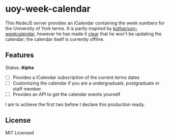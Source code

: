 # uoy-week-calendar

This NodeJS server provides an iCalendar containing the week numbers for the University of York terms. It is partly inspired by [kothar/uoy-weekcalendar](https://github.com/kothar/uoy-week-calendar), however he has made it [clear](https://github.com/kothar/uoy-week-calendar/blob/3648bc85d0478d19cb6d6bef9ca5ba7dd907f9ff/index.php#L28) that he won't be updating the calendar; the calendar itself is currently offline.

## Features

Status: **Alpha**

- [ ] Provides a iCalendar subscription of the current terms dates
- [ ] Customizing the calendar if you are a undergraduate, postgraduate or staff member.
- [ ] Provides an API to get the calendar events yourself

I am to achieve the first two before I declare this production ready.

## License

MIT Licensed
